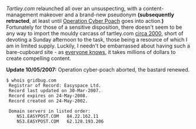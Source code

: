 <!--
.. title: First Post!
.. slug: first-post
.. date: 2007-02-18 21:36:50-06:00
.. tags: Tartley.com
.. category: Tartley.com
.. link: 
.. description: 
.. type: text
-->


*Tartley.com* relaunched all over an unsuspecting, with a
content-management makeover and a brand-new pseudonym **(subsequently
retracted**, at least until [Operation Cyber
Poach](http://www.whois.net/whois_new.cgi?d=gridbug&tld=com) goes into
action.**)** Fortunately for those of a sensitive disposition, there
doesn't seem to be any way to import the mouldy carcass of tartley.com
[circa
2000](http://web.archive.org/web/20010310062042/http://www.tartley.com/),
short of devoting a Sunday afternoon to the task, those being a resource
of which I am in limited supply. Luckily, I needn't be embarrassed about
having such a bare-cupboard site - as [everyone
knows](http://www.zefrank.com/theshow/archives/2007/02/020107.html), it
takes millions of dollars to create compelling content.

**Update 10/05/2007:** Operation cyber-poach aborted, the bastard
renewed.

``` shell_session
$ whois gridbug.com
 Registrar of Record: Easyspace Ltd.
 Record last updated on 30-Mar-2007.
 Record expires on 24-May-2008.
 Record created on 24-May-2002.

 Domain servers in listed order:
    NS1.EASYPOST.COM   84.22.162.11
    NS3.EASYPOST.COM   62.128.193.206
```

